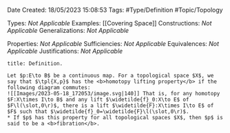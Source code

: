 <div class="topSpace"></div>

Date Created: 18/05/2023 15:08:53
Tags: #Type/Definition #Topic/Topology

Types: <i>Not Applicable</i>
Examples: [[Covering Space]]
Constructions: <i>Not Applicable</i>
Generalizations: <i>Not Applicable</i>

Properties: <i>Not Applicable</i>
Sufficiencies: <i>Not Applicable</i>
Equivalences: <i>Not Applicable</i>
Justifications: <i>Not Applicable</i>

``` ad-Definition
title: Definition.

Let $p:E\to B$ be a continuous map. For a topological space $X$, we say that $\tpl{X,p}$ has the <b>homotopy lifting property</b> if the following diagram commutes:
![[Images/2023-05-18_172053/image.svg|140]] That is, for any homotopy $F:X\times I\to B$ and any lift $\widetilde{f}_0:X\to E$ of $F\l(\slot,0\r)$, there is a lift $\widetilde{F}:X\times I\to E$ of $F$ such that $\widetilde{f}_0=\widetilde{F}\l(\slot,0\r)$.
* If $p$ has this property for all topological spaces $X$, then $p$ is said to be a <b>fibration</b>.

```
